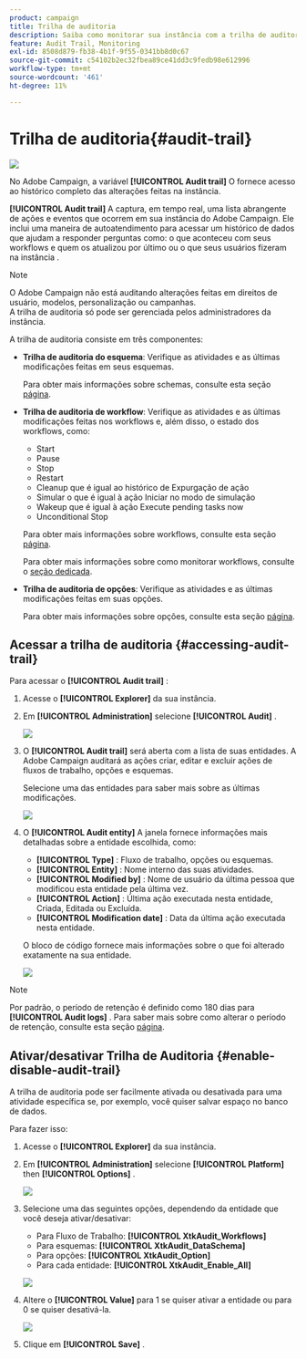 ```yaml
---
product: campaign
title: Trilha de auditoria
description: Saiba como monitorar sua instância com a trilha de auditoria do Campaign
feature: Audit Trail, Monitoring
exl-id: 8508d879-fb38-4b1f-9f55-0341bb8d0c67
source-git-commit: c54102b2ec32fbea89ce41dd3c9fedb98e612996
workflow-type: tm+mt
source-wordcount: '461'
ht-degree: 11%

---
```


# Trilha de auditoria{#audit-trail}

![](../../assets/v7-only.svg)

No Adobe Campaign, a variável **[!UICONTROL Audit trail]** O fornece acesso ao histórico completo das alterações feitas na instância.

**[!UICONTROL Audit trail]** A captura, em tempo real, uma lista abrangente de ações e eventos que ocorrem em sua instância do Adobe Campaign. Ele inclui uma maneira de autoatendimento para acessar um histórico de dados que ajudam a responder perguntas como: o que aconteceu com seus workflows e quem os atualizou por último ou o que seus usuários fizeram na instância .

>[!NOTE]
>
>O Adobe Campaign não está auditando alterações feitas em direitos de usuário, modelos, personalização ou campanhas.\
>A trilha de auditoria só pode ser gerenciada pelos administradores da instância.

A trilha de auditoria consiste em três componentes:

* **Trilha de auditoria do esquema**: Verifique as atividades e as últimas modificações feitas em seus esquemas.

   Para obter mais informações sobre schemas, consulte esta seção [página](../../configuration/using/data-schemas.md).

* **Trilha de auditoria de workflow**: Verifique as atividades e as últimas modificações feitas nos workflows e, além disso, o estado dos workflows, como:

   * Start
   * Pause
   * Stop
   * Restart
   * Cleanup que é igual ao histórico de Expurgação de ação
   * Simular o que é igual à ação Iniciar no modo de simulação
   * Wakeup que é igual à ação Execute pending tasks now
   * Unconditional Stop

   Para obter mais informações sobre workflows, consulte esta seção [página](../../workflow/using/about-workflows.md).

   Para obter mais informações sobre como monitorar workflows, consulte o [seção dedicada](../../workflow/using/monitoring-workflow-execution.md).

* **Trilha de auditoria de opções**: Verifique as atividades e as últimas modificações feitas em suas opções.

   Para obter mais informações sobre opções, consulte esta seção [página](../../installation/using/configuring-campaign-options.md).

## Acessar a trilha de auditoria {#accessing-audit-trail}

Para acessar o **[!UICONTROL Audit trail]** :

1. Acesse o **[!UICONTROL Explorer]** da sua instância.
1. Em **[!UICONTROL Administration]** selecione **[!UICONTROL Audit]** .

   ![](assets/audit_trail_1.png)

1. O **[!UICONTROL Audit trail]** será aberta com a lista de suas entidades. A Adobe Campaign auditará as ações criar, editar e excluir ações de fluxos de trabalho, opções e esquemas.

   Selecione uma das entidades para saber mais sobre as últimas modificações.

   ![](assets/audit_trail_2.png)

1. O **[!UICONTROL Audit entity]** A janela fornece informações mais detalhadas sobre a entidade escolhida, como:

   * **[!UICONTROL Type]** : Fluxo de trabalho, opções ou esquemas.
   * **[!UICONTROL Entity]** : Nome interno das suas atividades.
   * **[!UICONTROL Modified by]** : Nome de usuário da última pessoa que modificou esta entidade pela última vez.
   * **[!UICONTROL Action]** : Última ação executada nesta entidade, Criada, Editada ou Excluída.
   * **[!UICONTROL Modification date]** : Data da última ação executada nesta entidade.

   O bloco de código fornece mais informações sobre o que foi alterado exatamente na sua entidade.

   ![](assets/audit_trail_3.png)

>[!NOTE]
>
>Por padrão, o período de retenção é definido como 180 dias para **[!UICONTROL Audit logs]** . Para saber mais sobre como alterar o período de retenção, consulte esta seção [página](../../production/using/database-cleanup-workflow.md#deployment-wizard).

## Ativar/desativar Trilha de Auditoria {#enable-disable-audit-trail}

A trilha de auditoria pode ser facilmente ativada ou desativada para uma atividade específica se, por exemplo, você quiser salvar espaço no banco de dados.

Para fazer isso:

1. Acesse o **[!UICONTROL Explorer]** da sua instância.
1. Em **[!UICONTROL Administration]** selecione **[!UICONTROL Platform]** then **[!UICONTROL Options]** .

   ![](assets/audit_trail_4.png)

1. Selecione uma das seguintes opções, dependendo da entidade que você deseja ativar/desativar:

   * Para Fluxo de Trabalho: **[!UICONTROL XtkAudit_Workflows]**
   * Para esquemas: **[!UICONTROL XtkAudit_DataSchema]**
   * Para opções: **[!UICONTROL XtkAudit_Option]**
   * Para cada entidade: **[!UICONTROL XtkAudit_Enable_All]**

   ![](assets/audit_trail_5.png)

1. Altere o **[!UICONTROL Value]** para 1 se quiser ativar a entidade ou para 0 se quiser desativá-la.

   ![](assets/audit_trail_6.png)

1. Clique em **[!UICONTROL Save]** .
